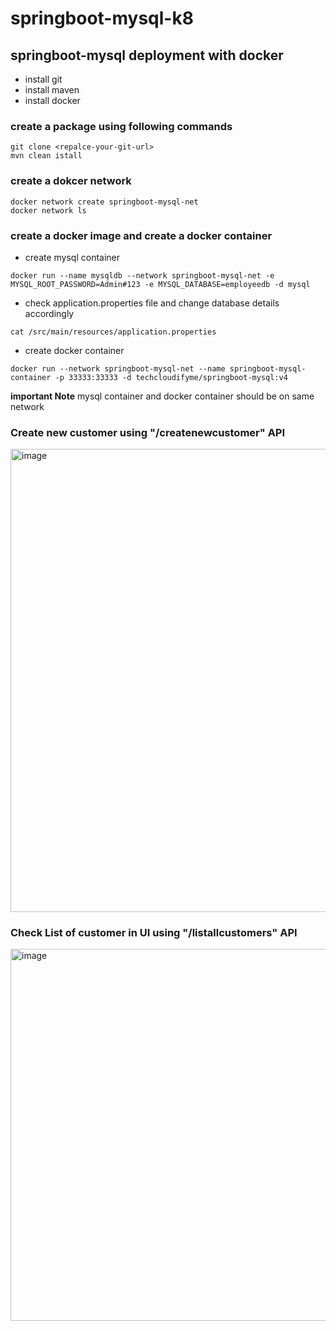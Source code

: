 # springboot-mysql-k8

## springboot-mysql deployment with docker
  - install git
  - install maven
  - install docker
### create a package using following commands
```
git clone <repalce-your-git-url>
mvn clean istall
```
### create a dokcer network
```
docker network create springboot-mysql-net
docker network ls
```
### create a docker image and create a docker container
- create mysql container
```
docker run --name mysqldb --network springboot-mysql-net -e MYSQL_ROOT_PASSWORD=Admin#123 -e MYSQL_DATABASE=employeedb -d mysql
```
- check application.properties file and change database details accordingly
```
cat /src/main/resources/application.properties
```
- create docker container
```
docker run --network springboot-mysql-net --name springboot-mysql-container -p 33333:33333 -d techcloudifyme/springboot-mysql:v4
```
**important Note** mysql container and docker container should be on same network

### Create new customer using "/createnewcustomer" API
<img width="741" alt="image" src="https://github.com/TechCloudifyMe/springboot-mysql-k8/assets/141027817/40360690-cdae-4506-9971-a6151ed7978b">

### Check List of customer in UI using "/listallcustomers" API
<img width="595" alt="image" src="https://github.com/TechCloudifyMe/springboot-mysql-k8/assets/141027817/2bd8cbb1-4566-474c-b234-e409835f0cb4">

